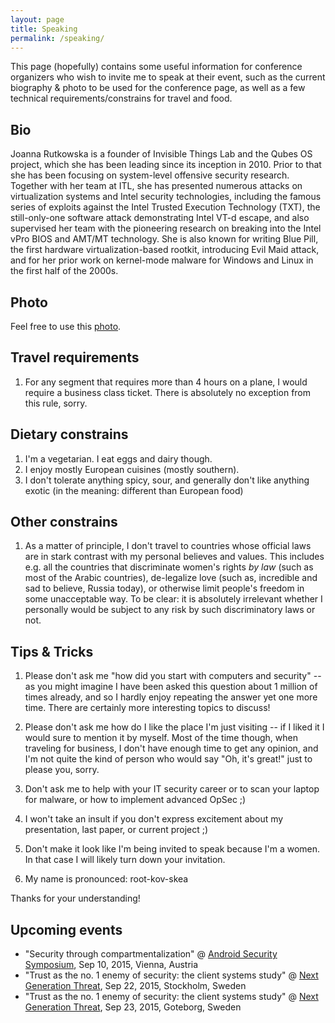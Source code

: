 ```yaml
---
layout: page
title: Speaking
permalink: /speaking/
---
```


This page (hopefully) contains some useful information for conference organizers
who wish to invite me to speak at their event, such as the current biography &
photo to be used for the conference page, as well as a few technical
requirements/constrains for travel and food.

Bio
----

Joanna Rutkowska is a founder of Invisible Things Lab and the Qubes OS project,
which she has been leading since its inception in 2010. Prior to that she has
been focusing on system-level offensive security research. Together with her
team at ITL, she has presented numerous attacks on virtualization systems and
Intel security technologies, including the famous series of exploits against the
Intel Trusted Execution Technology (TXT), the still-only-one software attack
demonstrating Intel VT-d escape, and also supervised her team with the
pioneering research on breaking into the Intel vPro BIOS and AMT/MT technology.
She is also known for writing Blue Pill, the first hardware virtualization-based
rootkit, introducing Evil Maid attack, and for her prior work on kernel-mode
malware for Windows and Linux in the first half of the 2000s.

Photo
------

Feel free to use this [photo](/resources/joanna.jpg).


Travel requirements
--------------------

1. For any segment that requires more than 4 hours on a plane, I would require a
   business class ticket. There is absolutely no exception from this rule,
   sorry.

Dietary constrains
-------------------

1. I'm a vegetarian. I eat eggs and dairy though.
2. I enjoy mostly European cuisines (mostly southern).
3. I don't tolerate anything spicy, sour, and generally don't like anything
   exotic (in the meaning: different than European food)

Other constrains
-----------------

1. As a matter of principle, I don't travel to countries whose official laws are
   in stark contrast with my personal believes and values. This includes e.g.
   all the countries that discriminate women's rights _by law_ (such as most of
   the Arabic countries), de-legalize love (such as, incredible and sad to
   believe, Russia today), or otherwise limit people's freedom in some
   unacceptable way. To be clear: it is absolutely irrelevant whether I
   personally would be subject to any risk by such discriminatory laws or not.


Tips & Tricks
--------------

1. Please don't ask me "how did you start with computers and security" -- as you
   might imagine I have been asked this question about 1 million of times
   already, and so I hardly enjoy repeating the answer yet one more time. There
   are certainly more interesting topics to discuss!

2. Please don't ask me how do I like the place I'm just visiting -- if I liked
   it I would sure to mention it by myself. Most of the time though, when
   traveling for business, I don't have enough time to get any opinion, and I'm
   not quite the kind of person who would say "Oh, it's great!" just to please
   you, sorry.

3. Don't ask me to help with your IT security career or to scan your laptop for
   malware, or how to implement advanced OpSec ;)

4. I won't take an insult if you don't express excitement about my presentation,
   last paper, or current project ;)

5. Don't make it look like I'm being invited to speak because I'm a women. In
   that case I will likely turn down your invitation.

6. My name is pronounced: root-kov-skea

Thanks for your understanding!

Upcoming events
----------------

* "Security through compartmentalization" @ [Android Security Symposium](https://usmile.at/symposium/program), Sep 10, 2015, Vienna, Austria
* "Trust as the no. 1 enemy of security: the client systems study" @ [Next Generation Threat](http://techworld.event.idg.se/event/ngt15/), Sep 22, 2015, Stockholm, Sweden
* "Trust as the no. 1 enemy of security: the client systems study" @ [Next Generation Threat](http://techworld.event.idg.se/event/ngt15/), Sep 23, 2015, Goteborg, Sweden
